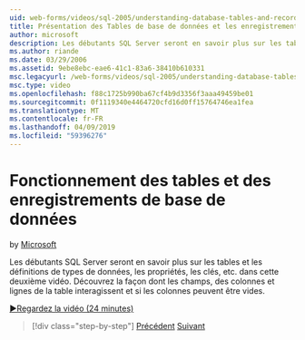 ```yaml
---
uid: web-forms/videos/sql-2005/understanding-database-tables-and-records
title: Présentation des Tables de base de données et les enregistrements | Microsoft Docs
author: microsoft
description: Les débutants SQL Server seront en savoir plus sur les tables et les définitions de types de données, les propriétés, les clés, etc. dans cette deuxième vidéo. Découvrez comment les lignes de table, les colonnes, un...
ms.author: riande
ms.date: 03/29/2006
ms.assetid: 9ebe8ebc-eae6-41c1-83a6-38410b610331
msc.legacyurl: /web-forms/videos/sql-2005/understanding-database-tables-and-records
msc.type: video
ms.openlocfilehash: f88c1725b990ba67cf4b9d3356f3aaa49459be01
ms.sourcegitcommit: 0f1119340e4464720cfd16d0ff15764746ea1fea
ms.translationtype: MT
ms.contentlocale: fr-FR
ms.lasthandoff: 04/09/2019
ms.locfileid: "59396276"
---
```

# <a name="understanding-database-tables-and-records"></a>Fonctionnement des tables et des enregistrements de base de données

by [Microsoft](https://github.com/microsoft)

Les débutants SQL Server seront en savoir plus sur les tables et les définitions de types de données, les propriétés, les clés, etc. dans cette deuxième vidéo. Découvrez la façon dont les champs, des colonnes et lignes de la table interagissent et si les colonnes peuvent être vides.

[&#9654;Regardez la vidéo (24 minutes)](https://channel9.msdn.com/Blogs/ASP-NET-Site-Videos/understanding-database-tables-and-records)

> [!div class="step-by-step"]
> [Précédent](what-is-a-database.md)
> [Suivant](more-about-column-data-types-and-other-properties.md)
